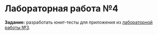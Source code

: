 Лабораторная работа №4
======================

**Задание:** разработать юнит-тесты для приложения из [лабораторной работы №3](https://github.com/danil-kondr2016/opdlab3).
